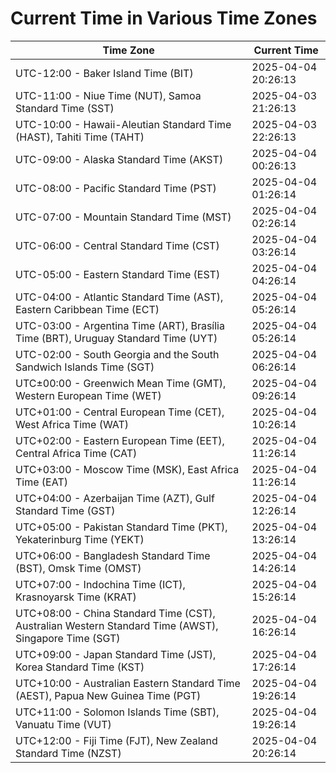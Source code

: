 # Current Time in Various Time Zones

| Time Zone | Current Time |
|-----------|--------------|
| UTC-12:00 - Baker Island Time (BIT) | 2025-04-04 20:26:13 |
| UTC-11:00 - Niue Time (NUT), Samoa Standard Time (SST) | 2025-04-03 21:26:13 |
| UTC-10:00 - Hawaii-Aleutian Standard Time (HAST), Tahiti Time (TAHT) | 2025-04-03 22:26:13 |
| UTC-09:00 - Alaska Standard Time (AKST) | 2025-04-04 00:26:13 |
| UTC-08:00 - Pacific Standard Time (PST) | 2025-04-04 01:26:14 |
| UTC-07:00 - Mountain Standard Time (MST) | 2025-04-04 02:26:14 |
| UTC-06:00 - Central Standard Time (CST) | 2025-04-04 03:26:14 |
| UTC-05:00 - Eastern Standard Time (EST) | 2025-04-04 04:26:14 |
| UTC-04:00 - Atlantic Standard Time (AST), Eastern Caribbean Time (ECT) | 2025-04-04 05:26:14 |
| UTC-03:00 - Argentina Time (ART), Brasília Time (BRT), Uruguay Standard Time (UYT) | 2025-04-04 05:26:14 |
| UTC-02:00 - South Georgia and the South Sandwich Islands Time (SGT) | 2025-04-04 06:26:14 |
| UTC±00:00 - Greenwich Mean Time (GMT), Western European Time (WET) | 2025-04-04 09:26:14 |
| UTC+01:00 - Central European Time (CET), West Africa Time (WAT) | 2025-04-04 10:26:14 |
| UTC+02:00 - Eastern European Time (EET), Central Africa Time (CAT) | 2025-04-04 11:26:14 |
| UTC+03:00 - Moscow Time (MSK), East Africa Time (EAT) | 2025-04-04 11:26:14 |
| UTC+04:00 - Azerbaijan Time (AZT), Gulf Standard Time (GST) | 2025-04-04 12:26:14 |
| UTC+05:00 - Pakistan Standard Time (PKT), Yekaterinburg Time (YEKT) | 2025-04-04 13:26:14 |
| UTC+06:00 - Bangladesh Standard Time (BST), Omsk Time (OMST) | 2025-04-04 14:26:14 |
| UTC+07:00 - Indochina Time (ICT), Krasnoyarsk Time (KRAT) | 2025-04-04 15:26:14 |
| UTC+08:00 - China Standard Time (CST), Australian Western Standard Time (AWST), Singapore Time (SGT) | 2025-04-04 16:26:14 |
| UTC+09:00 - Japan Standard Time (JST), Korea Standard Time (KST) | 2025-04-04 17:26:14 |
| UTC+10:00 - Australian Eastern Standard Time (AEST), Papua New Guinea Time (PGT) | 2025-04-04 19:26:14 |
| UTC+11:00 - Solomon Islands Time (SBT), Vanuatu Time (VUT) | 2025-04-04 19:26:14 |
| UTC+12:00 - Fiji Time (FJT), New Zealand Standard Time (NZST) | 2025-04-04 20:26:14 |
